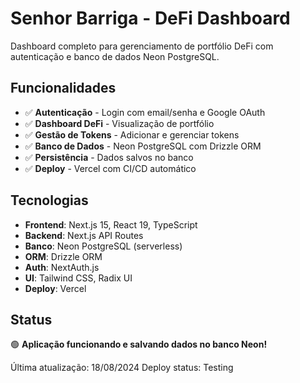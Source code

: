 # Senhor Barriga - DeFi Dashboard

Dashboard completo para gerenciamento de portfólio DeFi com autenticação e banco de dados Neon PostgreSQL.

## Funcionalidades

- ✅ **Autenticação** - Login com email/senha e Google OAuth
- ✅ **Dashboard DeFi** - Visualização de portfólio
- ✅ **Gestão de Tokens** - Adicionar e gerenciar tokens
- ✅ **Banco de Dados** - Neon PostgreSQL com Drizzle ORM
- ✅ **Persistência** - Dados salvos no banco
- ✅ **Deploy** - Vercel com CI/CD automático

## Tecnologias

- **Frontend**: Next.js 15, React 19, TypeScript
- **Backend**: Next.js API Routes
- **Banco**: Neon PostgreSQL (serverless)
- **ORM**: Drizzle ORM
- **Auth**: NextAuth.js
- **UI**: Tailwind CSS, Radix UI
- **Deploy**: Vercel

## Status

🟢 **Aplicação funcionando e salvando dados no banco Neon!**

Última atualização: 18/08/2024
Deploy status: Testing
